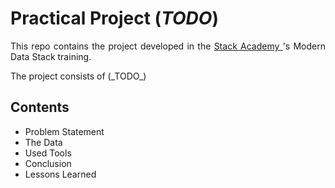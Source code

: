 # Practical Project (_TODO_)

<p align="justify">
This repo contains the project developed in the <a href="https://stackacademy.com.br">Stack Academy </a>'s Modern Data Stack training.
</p>


<p align="justify">
The project consists of (_TODO_)
</p>

## Contents
- Problem Statement
- The Data
- Used Tools
- Conclusion
- Lessons Learned